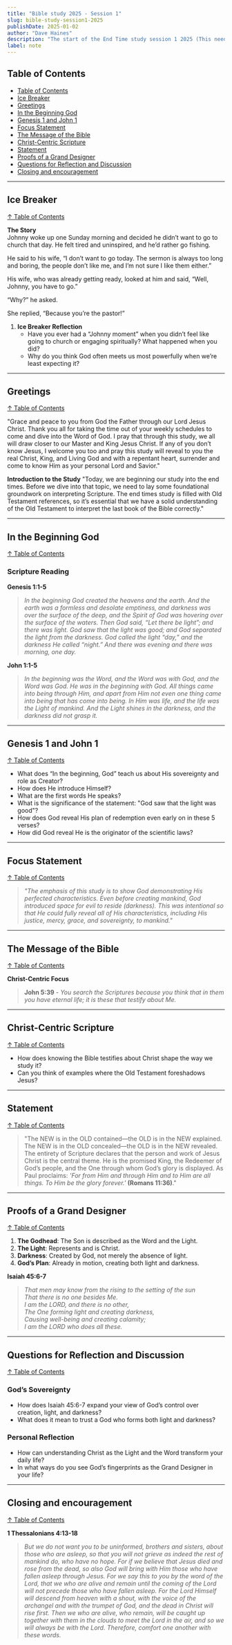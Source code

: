 ```yaml
---
title: "Bible study 2025 - Session 1"
slug: bible-study-session1-2025
publishDate: 2025-01-02
author: "Dave Haines"
description: "The start of the End Time study session 1 2025 (This needs work, it was not used for the real session 1 2025) Galatians was done"
label: note
---
```


## Table of Contents

- [Table of Contents](#table-of-contents)
- [Ice Breaker](#ice-breaker)
- [Greetings](#greetings)
- [In the Beginning God](#in-the-beginning-god)
- [Genesis 1 and John 1](#genesis-1-and-john-1)
- [Focus Statement](#focus-statement)
- [The Message of the Bible](#the-message-of-the-bible)
- [Christ-Centric Scripture](#christ-centric-scripture)
- [Statement](#statement)
- [Proofs of a Grand Designer](#proofs-of-a-grand-designer)
- [Questions for Reflection and Discussion](#questions-for-reflection-and-discussion)
- [Closing and encouragement](#closing-and-encouragement)

---

## Ice Breaker

[↑ Table of Contents](#table-of-contents)

**The Story**  
Johnny woke up one Sunday morning and decided he didn’t want to go to church that day. He felt tired and uninspired, and he’d rather go fishing.

He said to his wife, “I don’t want to go today. The sermon is always too long and boring, the people don’t like me, and I’m not sure I like them either.”

His wife, who was already getting ready, looked at him and said, “Well, Johnny, you have to go.”

“Why?” he asked.

She replied, “Because you’re the pastor!”

1. **Ice Breaker Reflection**  
   - Have you ever had a “Johnny moment” when you didn’t feel like going to church or engaging spiritually? What happened when you did?  
   - Why do you think God often meets us most powerfully when we’re least expecting it?

---

## Greetings

[↑ Table of Contents](#table-of-contents)

"Grace and peace to you from God the Father through our Lord Jesus Christ. Thank you all for taking the time out of your weekly schedules to come and dive into the Word of God. I pray that through this study, we all will draw closer to our Master and King Jesus Christ. If any of you don’t know Jesus, I welcome you too and pray this study will reveal to you the real Christ, King, and Living God and with a repentant heart, surrender and come to know Him as your personal Lord and Savior."

**Introduction to the Study**
"Today, we are beginning our study into the end times. Before we dive into that topic, we need to lay some foundational groundwork on interpreting Scripture. The end times study is filled with Old Testament references, so it’s essential that we have a solid understanding of the Old Testament to interpret the last book of the Bible correctly."

---

## In the Beginning God

[↑ Table of Contents](#table-of-contents)

### Scripture Reading

**Genesis 1:1-5**  
> *In the beginning God created the heavens and the earth. And the earth was a formless and desolate emptiness, and darkness was over the surface of the deep, and the Spirit of God was hovering over the surface of the waters. Then God said, “Let there be light”; and there was light. God saw that the light was good; and God separated the light from the darkness. God called the light “day,” and the darkness He called “night.” And there was evening and there was morning, one day.*

**John 1:1-5**  
> *In the beginning was the Word, and the Word was with God, and the Word was God. He was in the beginning with God. All things came into being through Him, and apart from Him not even one thing came into being that has come into being. In Him was life, and the life was the Light of mankind. And the Light shines in the darkness, and the darkness did not grasp it.*

---

## Genesis 1 and John 1

[↑ Table of Contents](#table-of-contents)

- What does “In the beginning, God” teach us about His sovereignty and role as Creator?
- How does He introduce Himself?
- What are the first words He speaks?
- What is the significance of the statement:   "God saw that the light was good"?
- How does God reveal His plan of redemption even early on in these 5 verses?
- How did God reveal He is the originator of the scientific laws?

---

## Focus Statement

[↑ Table of Contents](#table-of-contents)

>*"The emphasis of this study is to show God demonstrating His perfected characteristics. Even before creating mankind, God introduced space for evil to reside (darkness). This was intentional so that He could fully reveal all of His characteristics, including His justice, mercy, grace, and sovereignty, to mankind."*

---

## The Message of the Bible

[↑ Table of Contents](#table-of-contents)

**Christ-Centric Focus**  
> **John 5:39** - *You search the Scriptures because you think that in them you have eternal life; it is these that testify about Me.*

---

## Christ-Centric Scripture

[↑ Table of Contents](#table-of-contents)

- How does knowing the Bible testifies about Christ shape the way we study it?  
- Can you think of examples where the Old Testament foreshadows Jesus?

---

## Statement

[↑ Table of Contents](#table-of-contents)

> "The NEW is in the OLD contained—the OLD is in the NEW explained. The NEW is in the OLD concealed—the OLD is in the NEW revealed. The entirety of Scripture declares that the person and work of Jesus Christ is the central theme. He is the promised King, the Redeemer of God’s people, and the One through whom God’s glory is displayed. As Paul proclaims: *'For from Him and through Him and to Him are all things. To Him be the glory forever.'* **(Romans 11:36)**."

---

## Proofs of a Grand Designer

[↑ Table of Contents](#table-of-contents)

1. **The Godhead**: The Son is described as the Word and the Light.
2. **The Light**: Represents and is Christ.
3. **Darkness**: Created by God, not merely the absence of light.
4. **God’s Plan**: Already in motion, creating both light and darkness.

**Isaiah 45:6-7**  
> *That men may know from the rising to the setting of the sun  
> That there is no one besides Me.  
> I am the LORD, and there is no other,  
> The One forming light and creating darkness,  
> Causing well-being and creating calamity;  
> I am the LORD who does all these.*

---

## Questions for Reflection and Discussion

[↑ Table of Contents](#table-of-contents)

### God’s Sovereignty

- How does Isaiah 45:6-7 expand your view of God’s control over creation, light, and darkness?  
- What does it mean to trust a God who forms both light and darkness?

### Personal Reflection

- How can understanding Christ as the Light and the Word transform your daily life?  
- In what ways do you see God’s fingerprints as the Grand Designer in your life?

---

## Closing and encouragement

[↑ Table of Contents](#table-of-contents)

**1 Thessalonians 4:13-18**  
> *But we do not want you to be uninformed, brothers and sisters, about those who are asleep, so that you will not grieve as indeed the rest of mankind do, who have no hope. For if we believe that Jesus died and rose from the dead, so also God will bring with Him those who have fallen asleep through Jesus. For we say this to you by the word of the Lord, that we who are alive and remain until the coming of the Lord will not precede those who have fallen asleep. For the Lord Himself will descend from heaven with a shout, with the voice of the archangel and with the trumpet of God, and the dead in Christ will rise first. Then we who are alive, who remain, will be caught up together with them in the clouds to meet the Lord in the air, and so we will always be with the Lord. Therefore, comfort one another with these words.*
